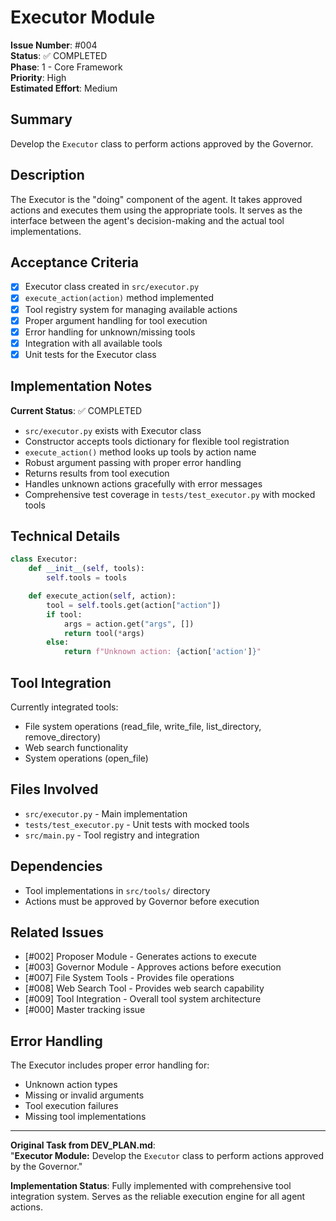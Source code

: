 # Executor Module

**Issue Number**: #004  
**Status**: ✅ COMPLETED  
**Phase**: 1 - Core Framework  
**Priority**: High  
**Estimated Effort**: Medium  

## Summary

Develop the `Executor` class to perform actions approved by the Governor.

## Description

The Executor is the "doing" component of the agent. It takes approved actions and executes them using the appropriate tools. It serves as the interface between the agent's decision-making and the actual tool implementations.

## Acceptance Criteria

- [x] Executor class created in `src/executor.py`
- [x] `execute_action(action)` method implemented
- [x] Tool registry system for managing available actions
- [x] Proper argument handling for tool execution
- [x] Error handling for unknown/missing tools
- [x] Integration with all available tools
- [x] Unit tests for the Executor class

## Implementation Notes

**Current Status**: ✅ COMPLETED
- `src/executor.py` exists with Executor class
- Constructor accepts tools dictionary for flexible tool registration
- `execute_action()` method looks up tools by action name
- Robust argument passing with proper error handling
- Returns results from tool execution
- Handles unknown actions gracefully with error messages
- Comprehensive test coverage in `tests/test_executor.py` with mocked tools

## Technical Details

```python
class Executor:
    def __init__(self, tools):
        self.tools = tools

    def execute_action(self, action):
        tool = self.tools.get(action["action"])
        if tool:
            args = action.get("args", [])
            return tool(*args)
        else:
            return f"Unknown action: {action['action']}"
```

## Tool Integration

Currently integrated tools:
- File system operations (read_file, write_file, list_directory, remove_directory)
- Web search functionality
- System operations (open_file)

## Files Involved

- `src/executor.py` - Main implementation
- `tests/test_executor.py` - Unit tests with mocked tools
- `src/main.py` - Tool registry and integration

## Dependencies

- Tool implementations in `src/tools/` directory
- Actions must be approved by Governor before execution

## Related Issues

- [#002] Proposer Module - Generates actions to execute
- [#003] Governor Module - Approves actions before execution
- [#007] File System Tools - Provides file operations
- [#008] Web Search Tool - Provides web search capability
- [#009] Tool Integration - Overall tool system architecture
- [#000] Master tracking issue

## Error Handling

The Executor includes proper error handling for:
- Unknown action types
- Missing or invalid arguments
- Tool execution failures
- Missing tool implementations

---

**Original Task from DEV_PLAN.md**:  
"**Executor Module:** Develop the `Executor` class to perform actions approved by the Governor."

**Implementation Status**: Fully implemented with comprehensive tool integration system. Serves as the reliable execution engine for all agent actions.